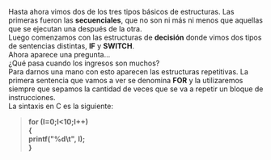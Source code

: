 Hasta ahora vimos dos de los tres tipos básicos de estructuras. Las primeras fueron las **secuenciales**, que no son ni más ni menos que aquellas que se ejecutan una después de la otra.<br>Luego comenzamos con las estructuras de **decisión** donde vimos dos tipos de sentencias distintas, **IF** y **SWITCH**.<br> Ahora aparece una pregunta...<br>¿Qué pasa cuando los ingresos son muchos?<br>Para darnos una mano con esto aparecen las estructuras repetitivas.
La primera sentencia que vamos a ver se denomina **FOR** y la utilizaremos siempre que sepamos la cantidad de veces que se va a repetir un bloque de instrucciones.<br>
La sintaxis en C es la siguiente:<br>
> **for (I=0;I<10;I++)<br>
{<br>
    printf("%d\t", I);<br>
}**



